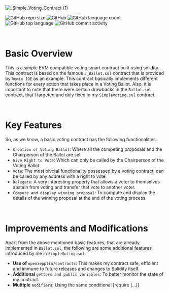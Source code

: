 ![_Simple_Voting_Contract (1)](https://user-images.githubusercontent.com/100613640/166903388-d273b1e4-7874-4312-87a7-062d20a27e82.png)


![GitHub repo size](https://img.shields.io/github/repo-size/moonman369/Simple-Voting-contract)
![GitHub](https://img.shields.io/github/license/moonman369/Simple-Voting-Contract)
![GitHub language count](https://img.shields.io/github/languages/count/moonman369/Simple-Voting-Contract)
![GitHub top language](https://img.shields.io/github/languages/top/moonman369/Simple-Voting-Contract)
![GitHub commit activity](https://img.shields.io/github/commit-activity/m/moonman369/Simple-Voting-Contract)

<br>

# Basic Overview

This is a simple EVM compatible voting smart contract built using solidity. This contract is based on the famous `3_Ballot.sol` contract that is provided by  `Remix IDE` as an example.
This contract basically implements different functions for every action that takes place in a Voting Ballot. Also, it is important to note that there were certain drawbacks in the `Ballot.sol` contract, that I targeted and duly fixed in my `SimpleVoting.sol` contract.

<br>

# Key Features

So, as we know, a basic voting contract has the following functionalities:
- `Creation of Voting Ballot`: Where all the competing proposals and the Chairperson of the Ballot are set
- `Give Right to Vote`: Which can only be called by the Chairperson of the Voting Ballot.
- `Vote`: The most pivotal functionality possessed by a voting contract, can be called by any address with a right to vote.
- `Delegate`: A very interesting property that allows a voter to themselves abstain from voting and transfer that vote to another voter.
- `Compute and display winning proposal`: To compute and display the details of the winning proposal at the end of the voting process.


<br>

# Improvements and Modifications
Apart from the above mentioned basic features, that are already implemented in `Ballot.sol`, the following are some additional features introduced by me in `SimpleVoting.sol`:
- **Use of** `openzepplin/contracts`: This makes my contract safe, efficient and immune to future releases and changes to Solidity itself.
- **Additional** `getters and public variables`: To better monitor the state of my contract.
- **Multiple** `modifiers`: Using the same conditional [require (...)]  
